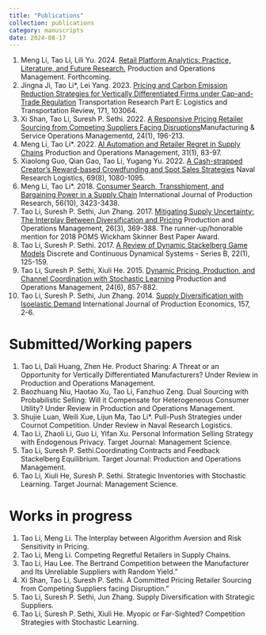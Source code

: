 ```yaml
---
title: "Publications"
collection: publications
category: manuscripts
date: 2024-08-17
---
```

1. Meng Li, Tao Li, Lili Yu. 2024. <a href="http://example.com">Retail Platform Analytics: Practice, Literature, and Future Research.</a> Production and Operations Management. Forthcoming.
2. Jingna Ji, Tao Li*, Lei Yang. 2023. <a href="http://example.com">Pricing and Carbon Emission Reduction Strategies for Vertically
Differentiated Firms under Cap-and-Trade Regulation</a>  Transportation Research Part E: Logistics
and Transportation Review, 171, 103064.
3. Xi Shan, Tao Li, Suresh P. Sethi. 2022. <a href="http://example.com">A Responsive Pricing Retailer Sourcing from Competing
Suppliers Facing Disruptions</a>Manufacturing & Service Operations Managementd, 24(1), 196-213.
4. Meng Li, Tao Li*. 2022. <a href="http://example.com">AI Automation and Retailer Regret in Supply Chains</a> Production and
Operations Management, 31(1), 83-97.
5. Xiaolong Guo, Qian Gao, Tao Li, Yugang Yu. 2022. <a href="http://example.com">A Cash-strapped Creator’s Reward-based Crowdfunding and Spot Sales Strategies</a> Naval Research Logistics, 69(8), 1080-1095.
6. Meng Li, Tao Li*. 2018. <a href="http://example.com">Consumer Search, Transshipment, and Bargaining Power in a Supply Chain</a>
International Journal of Production Research, 56(10), 3423-3438.
7. Tao Li, Suresh P. Sethi, Jun Zhang. 2017. <a href="http://example.com">Mitigating Supply Uncertainty: The Interplay Between
Diversification and Pricing</a> Production and Operations Management, 26(3), 369-388.
The runner-up/honorable mention for 2018 POMS Wickham Skinner Best Paper Award.
8. Tao Li, Suresh P. Sethi. 2017. <a href="http://example.com">A Review of Dynamic Stackelberg Game Models</a> Discrete and
Continuous Dynamical Systems - Series B, 22(1), 125-159.
9. Tao Li, Suresh P. Sethi, Xiuli He. 2015. <a href="http://example.com">Dynamic Pricing, Production, and Channel Coordination with
Stochastic Learning</a> Production and Operations Management, 24(6), 857-882.
10. Tao Li, Suresh P. Sethi, Jun Zhang. 2014. <a href="http://example.com">Supply Diversification with Isoelastic Demand</a> International Journal of Production Economics, 157, 2-6.

Submitted/Working papers
======
1. Tao Li, Dali Huang, Zhen He. Product Sharing: A Threat or an Opportunity for Vertically Differentiated
Manufacturers? Under Review in Production and Operations Management.
2. Baozhuang Niu, Haotao Xu, Tao Li, Fanzhuo Zeng. Dual Sourcing with Probabilistic Selling: Will it
Compensate for Heterogeneous Consumer Utility? Under Review in Production and Operations Management.
3. Shujie Luan, Weili Xue, Lijun Ma, Tao Li*. Pull-Push Strategies under Cournot Competition. Under
Review in Naval Research Logistics.
4. Tao Li, Zhaoli Li, Guo Li, Yifan Xu. Personal Information Selling Strategy with Endogenous Privacy.
Target Journal: Management Science.
5. Tao Li, Suresh P. Sethi.Coordinating Contracts and Feedback Stackelberg Equilibrium. Target Journal:
Production and Operations Management.
6. Tao Li, Xiuli He, Suresh P. Sethi. Strategic Inventories with Stochastic Learning. Target Journal:
Management Science.

Works in progress
======
1.  Tao Li, Meng Li. The Interplay between Algorithm Aversion and Risk Sensitivity in Pricing.
2. Tao Li, Meng Li. Competing Regretful Retailers in Supply Chains.
3. Tao Li, Hau Lee. The Bertrand Competition between the Manufacturer and Its Unreliable Suppliers
with Random Yield.”
4. Xi Shan, Tao Li, Suresh P. Sethi. A Committed Pricing Retailer Sourcing from Competing Suppliers
facing Disruption.”
5. Tao Li, Suresh P. Sethi, Jun Zhang. Supply Diversification with Strategic Suppliers.
6. Tao Li, Suresh P. Sethi, Xiuli He. Myopic or Far-Sighted? Competition Strategies with Stochastic
Learning.
